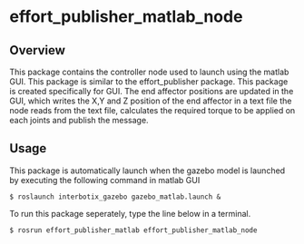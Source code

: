 # effort_publisher_matlab_node

## Overview
This package contains the controller node used to launch using the matlab GUI. This package is similar to the effort_publisher package. This package is created specifically for GUI. The end affector positions are updated in the GUI, which writes the X,Y and Z position of the end affector in a text file the node reads from the text file, calculates the required torque to be applied on each joints and publish the message.

## Usage
This package is automatically launch when the gazebo model is launched by executing the following command in matlab GUI

```
$ roslaunch interbotix_gazebo gazebo_matlab.launch &
```

To run this package seperately, type the line below in a terminal.
```
$ rosrun effort_publisher_matlab effort_publisher_matlab_node
```

